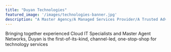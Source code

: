 ```yaml
---
title: "Duyan Technologies"
featured_image: '/images/technologies-banner.jpg'
description: "A Master Agency/A Managed Services Provider/A Trusted Advisor"
---
```

Bringing together experienced Cloud IT Specialists and Master Agent Networks, Duyan is the first-of-its-kind, channel-led, one-stop-shop for technology services
